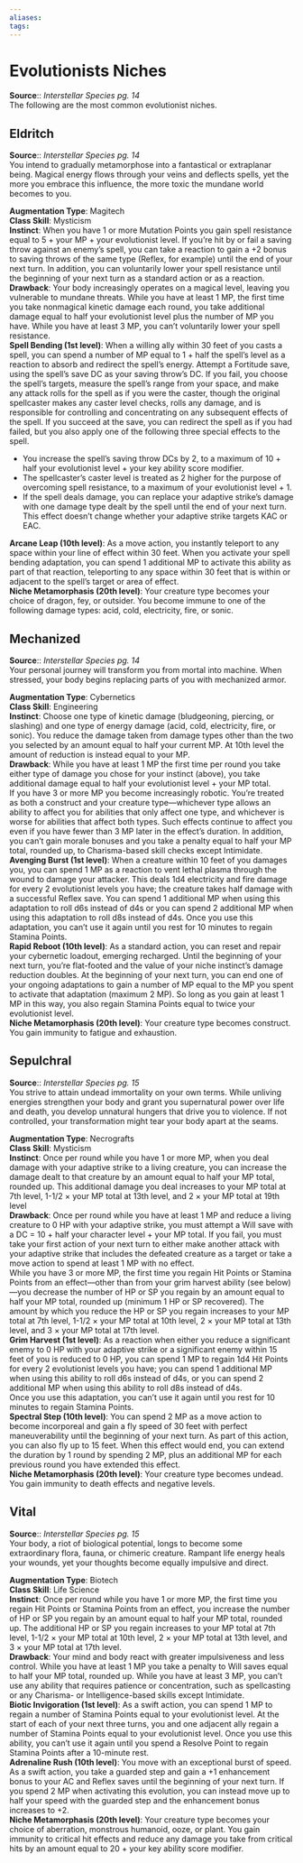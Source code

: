 ```yaml
---
aliases: 
tags: 
---
```


# Evolutionists Niches

**Source**:: _Interstellar Species pg. 14_  
The following are the most common evolutionist niches. 

## Eldritch

**Source**:: _Interstellar Species pg. 14_  
You intend to gradually metamorphose into a fantastical or extraplanar being. Magical energy flows through your veins and deflects spells, yet the more you embrace this influence, the more toxic the mundane world becomes to you.

**Augmentation Type**: Magitech  
**Class Skill**: Mysticism  
**Instinct**: When you have 1 or more Mutation Points you gain spell resistance equal to 5 + your MP + your evolutionist level. If you’re hit by or fail a saving throw against an enemy’s spell, you can take a reaction to gain a +2 bonus to saving throws of the same type (Reflex, for example) until the end of your next turn. In addition, you can voluntarily lower your spell resistance until the beginning of your next turn as a standard action or as a reaction.  
**Drawback**: Your body increasingly operates on a magical level, leaving you vulnerable to mundane threats. While you have at least 1 MP, the first time you take nonmagical kinetic damage each round, you take additional damage equal to half your evolutionist level plus the number of MP you have. While you have at least 3 MP, you can’t voluntarily lower your spell resistance.  
**Spell Bending (1st level)**: When a willing ally within 30 feet of you casts a spell, you can spend a number of MP equal to 1 + half the spell’s level as a reaction to absorb and redirect the spell’s energy. Attempt a Fortitude save, using the spell’s save DC as your saving throw’s DC. If you fail, you choose the spell’s targets, measure the spell’s range from your space, and make any attack rolls for the spell as if you were the caster, though the original spellcaster makes any caster level checks, rolls any damage, and is responsible for controlling and concentrating on any subsequent effects of the spell. If you succeed at the save, you can redirect the spell as if you had failed, but you also apply one of the following three special effects to the spell.

-   You increase the spell’s saving throw DCs by 2, to a maximum of 10 + half your evolutionist level + your key ability score modifier.
-   The spellcaster’s caster level is treated as 2 higher for the purpose of overcoming spell resistance, to a maximum of your evolutionist level + 1.
-   If the spell deals damage, you can replace your adaptive strike’s damage with one damage type dealt by the spell until the end of your next turn. This effect doesn’t change whether your adaptive strike targets KAC or EAC.

  
**Arcane Leap (10th level)**: As a move action, you instantly teleport to any space within your line of effect within 30 feet. When you activate your spell bending adaptation, you can spend 1 additional MP to activate this ability as part of that reaction, teleporting to any space within 30 feet that is within or adjacent to the spell’s target or area of effect.  
**Niche Metamorphasis (20th level)**: Your creature type becomes your choice of dragon, fey, or outsider. You become immune to one of the following damage types: acid, cold, electricity, fire, or sonic.

## Mechanized

**Source**:: _Interstellar Species pg. 14_  
Your personal journey will transform you from mortal into machine. When stressed, your body begins replacing parts of you with mechanized armor.

**Augmentation Type**: Cybernetics  
**Class Skill**: Engineering  
**Instinct**: Choose one type of kinetic damage (bludgeoning, piercing, or slashing) and one type of energy damage (acid, cold, electricity, fire, or sonic). You reduce the damage taken from damage types other than the two you selected by an amount equal to half your current MP. At 10th level the amount of reduction is instead equal to your MP.  
**Drawback**: While you have at least 1 MP the first time per round you take either type of damage you chose for your instinct (above), you take additional damage equal to half your evolutionist level + your MP total.  
If you have 3 or more MP you become increasingly robotic. You’re treated as both a construct and your creature type—whichever type allows an ability to affect you for abilities that only affect one type, and whichever is worse for abilities that affect both types. Such effects continue to affect you even if you have fewer than 3 MP later in the effect’s duration. In addition, you can’t gain morale bonuses and you take a penalty equal to half your MP total, rounded up, to Charisma-based skill checks except Intimidate.  
**Avenging Burst (1st level)**: When a creature within 10 feet of you damages you, you can spend 1 MP as a reaction to vent lethal plasma through the wound to damage your attacker. This deals 1d4 electricity and fire damage for every 2 evolutionist levels you have; the creature takes half damage with a successful Reflex save. You can spend 1 additional MP when using this adaptation to roll d6s instead of d4s or you can spend 2 additional MP when using this adaptation to roll d8s instead of d4s. Once you use this adaptation, you can’t use it again until you rest for 10 minutes to regain Stamina Points.  
**Rapid Reboot (10th level)**: As a standard action, you can reset and repair your cybernetic loadout, emerging recharged. Until the beginning of your next turn, you’re flat-footed and the value of your niche instinct’s damage reduction doubles. At the beginning of your next turn, you can end one of your ongoing adaptations to gain a number of MP equal to the MP you spent to activate that adaptation (maximum 2 MP). So long as you gain at least 1 MP in this way, you also regain Stamina Points equal to twice your evolutionist level.  
**Niche Metamorphasis (20th level)**: Your creature type becomes construct. You gain immunity to fatigue and exhaustion.

## Sepulchral

**Source**:: _Interstellar Species pg. 15_  
You strive to attain undead immortality on your own terms. While unliving energies strengthen your body and grant you supernatural power over life and death, you develop unnatural hungers that drive you to violence. If not controlled, your transformation might tear your body apart at the seams.

**Augmentation Type**: Necrografts  
**Class Skill**: Mysticism  
**Instinct**: Once per round while you have 1 or more MP, when you deal damage with your adaptive strike to a living creature, you can increase the damage dealt to that creature by an amount equal to half your MP total, rounded up. This additional damage you deal increases to your MP total at 7th level, 1-1/2 × your MP total at 13th level, and 2 × your MP total at 19th level  
**Drawback**: Once per round while you have at least 1 MP and reduce a living creature to 0 HP with your adaptive strike, you must attempt a Will save with a DC = 10 + half your character level + your MP total. If you fail, you must take your first action of your next turn to either make another attack with your adaptive strike that includes the defeated creature as a target or take a move action to spend at least 1 MP with no effect.  
While you have 3 or more MP, the first time you regain Hit Points or Stamina Points from an effect—other than from your grim harvest ability (see below)—you decrease the number of HP or SP you regain by an amount equal to half your MP total, rounded up (minimum 1 HP or SP recovered). The amount by which you reduce the HP or SP you regain increases to your MP total at 7th level, 1-1/2 × your MP total at 10th level, 2 × your MP total at 13th level, and 3 × your MP total at 17th level.  
**Grim Harvest (1st level)**: As a reaction when either you reduce a significant enemy to 0 HP with your adaptive strike or a significant enemy within 15 feet of you is reduced to 0 HP, you can spend 1 MP to regain 1d4 Hit Points for every 2 evolutionist levels you have; you can spend 1 additional MP when using this ability to roll d6s instead of d4s, or you can spend 2 additional MP when using this ability to roll d8s instead of d4s.  
Once you use this adaptation, you can’t use it again until you rest for 10 minutes to regain Stamina Points.  
**Spectral Step (10th level)**: You can spend 2 MP as a move action to become incorporeal and gain a fly speed of 30 feet with perfect maneuverability until the beginning of your next turn. As part of this action, you can also fly up to 15 feet. When this effect would end, you can extend the duration by 1 round by spending 2 MP, plus an additional MP for each previous round you have extended this effect.  
**Niche Metamorphasis (20th level)**: Your creature type becomes undead. You gain immunity to death effects and negative levels.

## Vital

**Source**:: _Interstellar Species pg. 15_  
Your body, a riot of biological potential, longs to become some extraordinary flora, fauna, or chimeric creature. Rampant life energy heals your wounds, yet your thoughts become equally impulsive and direct.

**Augmentation Type**: Biotech  
**Class Skill**: Life Science  
**Instinct**: Once per round while you have 1 or more MP, the first time you regain Hit Points or Stamina Points from an effect, you increase the number of HP or SP you regain by an amount equal to half your MP total, rounded up. The additional HP or SP you regain increases to your MP total at 7th level, 1-1/2 × your MP total at 10th level, 2 × your MP total at 13th level, and 3 × your MP total at 17th level.  
**Drawback**: Your mind and body react with greater impulsiveness and less control. While you have at least 1 MP you take a penalty to Will saves equal to half your MP total, rounded up. While you have at least 3 MP, you can’t use any ability that requires patience or concentration, such as spellcasting or any Charisma- or Intelligence-based skills except Intimidate.  
**Biotic Invigoration (1st level)**: As a swift action, you can spend 1 MP to regain a number of Stamina Points equal to your evolutionist level. At the start of each of your next three turns, you and one adjacent ally regain a number of Stamina Points equal to your evolutionist level. Once you use this ability, you can’t use it again until you spend a Resolve Point to regain Stamina Points after a 10-minute rest.  
**Adrenaline Rush (10th level)**: You move with an exceptional burst of speed. As a swift action, you take a guarded step and gain a +1 enhancement bonus to your AC and Reflex saves until the beginning of your next turn. If you spend 2 MP when activating this evolution, you can instead move up to half your speed with the guarded step and the enhancement bonus increases to +2.  
**Niche Metamorphasis (20th level)**: Your creature type becomes your choice of aberration, monstrous humanoid, ooze, or plant. You gain immunity to critical hit effects and reduce any damage you take from critical hits by an amount equal to 20 + your key ability score modifier.
